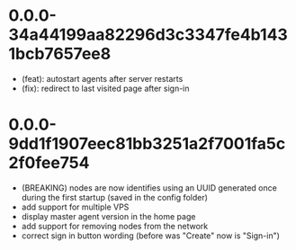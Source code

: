 # 0.0.0-34a44199aa82296d3c3347fe4b1431bcb7657ee8

- (feat): autostart agents after server restarts
- (fix): redirect to last visited page after sign-in

# 0.0.0-9dd1f1907eec81bb3251a2f7001fa5c2f0fee754

- (BREAKING) nodes are now identifies using an UUID generated once during the first startup (saved in the config folder)
- add support for multiple VPS
- display master agent version in the home page
- add support for removing nodes from the network
- correct sign in button wording (before was "Create" now is "Sign-in")